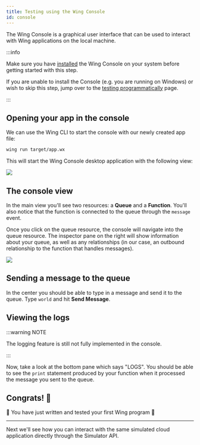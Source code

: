 ```yaml
---
title: Testing using the Wing Console
id: console
---
```


The Wing Console is a graphical user interface that can be used to interact with
Wing applications on the local machine.

:::info

Make sure you have [installed](./installation#wing-console) the Wing Console on your system
before getting started with this step.

If you are unable to install the Console (e.g. you are running on Windows) or wish to skip
this step, jump over to the [testing programmatically](./simulator) page.

:::

## Opening your app in the console

We can use the Wing CLI to start the console with our newly created app file:

```sh
wing run target/app.wx
```

This will start the Wing Console desktop application with the following view:

![](./console-app.png)

## The console view

In the main view you'll see two resources: a **Queue** and a **Function**.
You'll also notice that the function is connected to the queue through the
`message` event.

Once you click on the queue resource, the console will navigate into the queue
resource. The inspector pane on the right will show information about your
queue, as well as any relationships (in our case, an outbound relationship to
the function that handles messages).

![](./console-queue.png)

## Sending a message to the queue

In the center you should be able to type in a message and send it to the queue.
Type `world` and hit **Send Message**.

## Viewing the logs

:::warning NOTE

The logging feature is still not fully implemented in the console.

:::

Now, take a look at the bottom pane which says "LOGS". You should be able to
see the `print` statement produced by your function when it processed the message
you sent to the queue.

## Congrats! :rocket:

:clap: You have just written and tested your first Wing program :rocket:


---

Next we'll see how you can interact with the same simulated cloud application
directly through the Simulator API.
